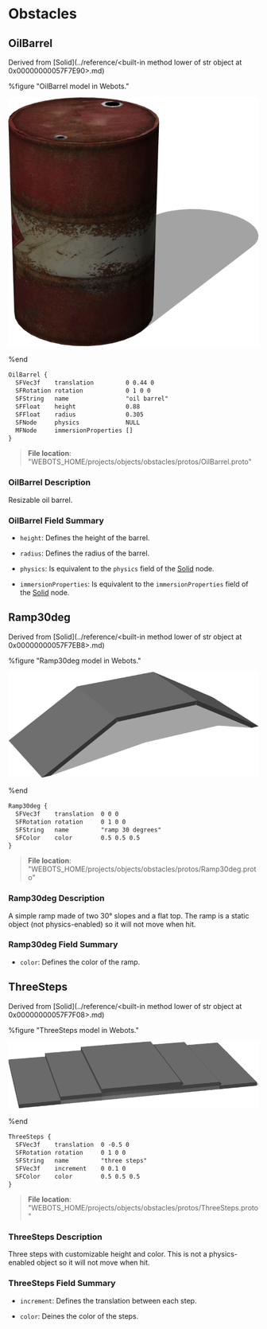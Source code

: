 # Obstacles

## OilBarrel

Derived from [Solid](../reference/<built-in method lower of str object at 0x00000000057F7E90>.md)

%figure "OilBarrel model in Webots."

![OilBarrel](images/objects/obstacles/OilBarrel/model.png)

%end

```
OilBarrel {
  SFVec3f    translation         0 0.44 0
  SFRotation rotation            0 1 0 0
  SFString   name                "oil barrel"
  SFFloat    height              0.88          
  SFFloat    radius              0.305         
  SFNode     physics             NULL          
  MFNode     immersionProperties []            
}
```

> **File location**: "WEBOTS\_HOME/projects/objects/obstacles/protos/OilBarrel.proto"

### OilBarrel Description

Resizable oil barrel.

### OilBarrel Field Summary

- `height`: Defines the height of the barrel.

- `radius`: Defines the radius of the barrel.

- `physics`: Is equivalent to the `physics` field of the [Solid](../reference/solid.md) node.

- `immersionProperties`: Is equivalent to the `immersionProperties` field of the [Solid](../reference/solid.md) node.

## Ramp30deg

Derived from [Solid](../reference/<built-in method lower of str object at 0x00000000057F7EB8>.md)

%figure "Ramp30deg model in Webots."

![Ramp30deg](images/objects/obstacles/Ramp30deg/model.png)

%end

```
Ramp30deg {
  SFVec3f    translation  0 0 0
  SFRotation rotation     0 1 0 0
  SFString   name         "ramp 30 degrees"
  SFColor    color        0.5 0.5 0.5        
}
```

> **File location**: "WEBOTS\_HOME/projects/objects/obstacles/protos/Ramp30deg.proto"

### Ramp30deg Description

A simple ramp made of two 30° slopes and a flat top.
The ramp is a static object (not physics-enabled) so it will not move when hit.

### Ramp30deg Field Summary

- `color`: Defines the color of the ramp.

## ThreeSteps

Derived from [Solid](../reference/<built-in method lower of str object at 0x00000000057F7F08>.md)

%figure "ThreeSteps model in Webots."

![ThreeSteps](images/objects/obstacles/ThreeSteps/model.png)

%end

```
ThreeSteps {
  SFVec3f    translation  0 -0.5 0
  SFRotation rotation     0 1 0 0
  SFString   name         "three steps"
  SFVec3f    increment    0 0.1 0        
  SFColor    color        0.5 0.5 0.5    
}
```

> **File location**: "WEBOTS\_HOME/projects/objects/obstacles/protos/ThreeSteps.proto"

### ThreeSteps Description

Three steps with customizable height and color.
This is not a physics-enabled object so it will not move when hit.

### ThreeSteps Field Summary

- `increment`: Defines the translation between each step.

- `color`: Deines the color of the steps.

